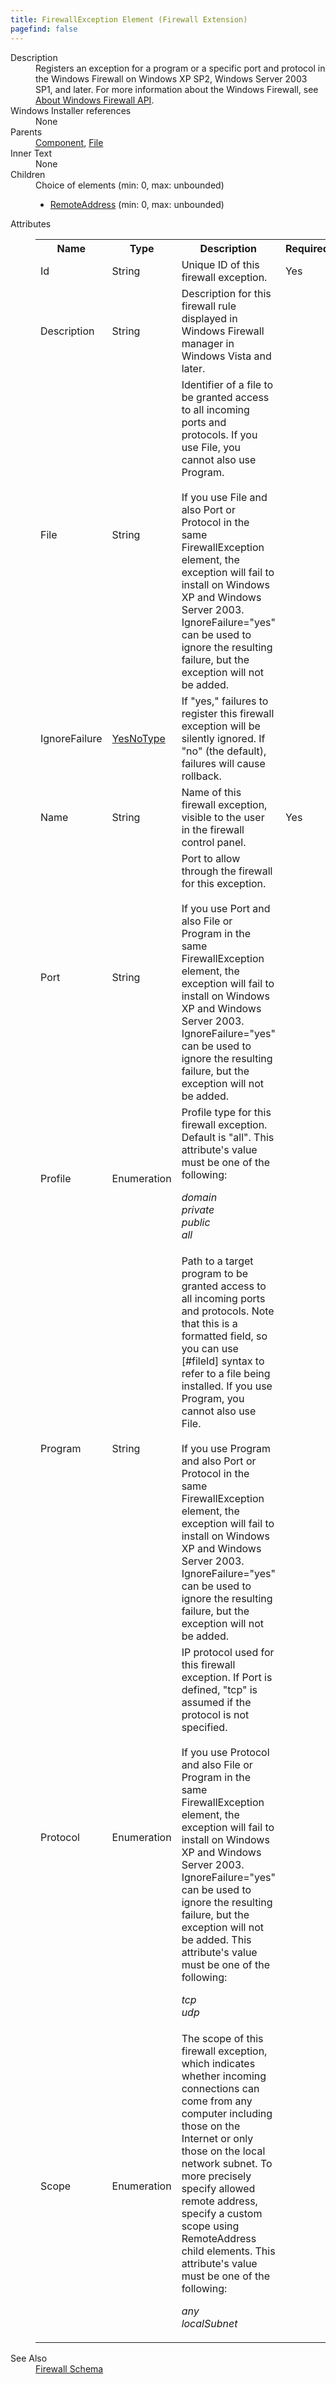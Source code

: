 ```yaml
---
title: FirewallException Element (Firewall Extension)
pagefind: false
---
```

<dl>
  <dt>Description</dt>
  <dd>                 Registers an exception for a program or a specific port and protocol in the Windows Firewall                 on Windows XP SP2, Windows Server 2003 SP1, and later. For more information about the Windows                 Firewall, see <a href="http://msdn.microsoft.com/en-us/library/aa364679.aspx">                 About Windows Firewall API</a>.             </dd>
  <dt>Windows Installer references</dt>
  <dd>None</dd>
  <dt>Parents</dt>
  <dd>
    <a href="../../wix/component/">Component</a>, <a href="../../wix/file/">File</a></dd>
  <dt>Inner Text</dt>
  <dd>None</dd>
  <dt>Children</dt>
  <dd>Choice of elements (min: 0, max: unbounded)<ul><li><a href="../../firewall/remoteaddress" class="extension">RemoteAddress</a> (min: 0, max: unbounded)</li></ul></dd>
  <dt>Attributes</dt>
  <dd>
    <table cellspacing="0" cellpadding="0" class="schema">
      <tr>
        <th width="15%">Name</th>
        <th width="15%">Type</th>
        <th width="65%">Description</th>
        <th width="15%">Required</th>
      </tr>
      <tr>
        <td>Id</td>
        <td>String</td>
        <td>                         Unique ID of this firewall exception.                     </td>
        <td>Yes</td>
      </tr>
      <tr>
        <td>Description</td>
        <td>String</td>
        <td>                       Description for this firewall rule displayed in Windows Firewall manager in                        Windows Vista and later.                     </td>
        <td>&nbsp;</td>
      </tr>
      <tr>
        <td>File</td>
        <td>String</td>
        <td>                         Identifier of a file to be granted access to all incoming ports and                          protocols. If you use File, you cannot also use Program.<br/><br/>                        If you use File and also Port or Protocol in the same                          FirewallException element, the exception will fail to install on                          Windows XP and Windows Server 2003. IgnoreFailure="yes" can be used to                         ignore the resulting failure, but the exception will not be added.                     </td>
        <td>&nbsp;</td>
      </tr>
      <tr>
        <td>IgnoreFailure</td>
        <td><a href="../../firewall/simple_type_yesnotype">YesNoType</a></td>
        <td>                         If "yes," failures to register this firewall exception will be silently                          ignored. If "no" (the default), failures will cause rollback.                     </td>
        <td>&nbsp;</td>
      </tr>
      <tr>
        <td>Name</td>
        <td>String</td>
        <td>                         Name of this firewall exception, visible to the user in the firewall                          control panel.                     </td>
        <td>Yes</td>
      </tr>
      <tr>
        <td>Port</td>
        <td>String</td>
        <td>                         Port to allow through the firewall for this exception. <br/><br/>                        If you use Port and also File or Program in the same                          FirewallException element, the exception will fail to install on                          Windows XP and Windows Server 2003. IgnoreFailure="yes" can be used to                         ignore the resulting failure, but the exception will not be added.                     </td>
        <td>&nbsp;</td>
      </tr>
      <tr>
        <td>Profile</td>
        <td>Enumeration</td>
        <td>                   Profile type for this firewall exception. Default is "all".                   This attribute's value must be one of the following:<dl><dt class="enumerationValue"><dfn>domain</dfn></dt><dd></dd><dt class="enumerationValue"><dfn>private</dfn></dt><dd></dd><dt class="enumerationValue"><dfn>public</dfn></dt><dd></dd><dt class="enumerationValue"><dfn>all</dfn></dt><dd></dd></dl></td>
        <td>&nbsp;</td>
      </tr>
      <tr>
        <td>Program</td>
        <td>String</td>
        <td>                         Path to a target program to be granted access to all incoming ports and                          protocols. Note that this is a formatted field, so you can use [#fileId]                          syntax to refer to a file being installed. If you use Program, you cannot                          also use File.<br/><br/>                        If you use Program and also Port or Protocol in the same                          FirewallException element, the exception will fail to install on                          Windows XP and Windows Server 2003. IgnoreFailure="yes" can be used to                         ignore the resulting failure, but the exception will not be added.                     </td>
        <td>&nbsp;</td>
      </tr>
      <tr>
        <td>Protocol</td>
        <td>Enumeration</td>
        <td>                         IP protocol used for this firewall exception. If Port is defined,                          "tcp" is assumed if the protocol is not specified. <br/><br/>                        If you use Protocol and also File or Program in the same                          FirewallException element, the exception will fail to install on                          Windows XP and Windows Server 2003. IgnoreFailure="yes" can be used to                         ignore the resulting failure, but the exception will not be added.                       This attribute's value must be one of the following:<dl><dt class="enumerationValue"><dfn>tcp</dfn></dt><dd></dd><dt class="enumerationValue"><dfn>udp</dfn></dt><dd></dd></dl></td>
        <td>&nbsp;</td>
      </tr>
      <tr>
        <td>Scope</td>
        <td>Enumeration</td>
        <td>                         The scope of this firewall exception, which indicates whether incoming                         connections can come from any computer including those on the Internet                         or only those on the local network subnet. To more precisely specify                         allowed remote address, specify a custom scope using RemoteAddress                          child elements.                       This attribute's value must be one of the following:<dl><dt class="enumerationValue"><dfn>any</dfn></dt><dd></dd><dt class="enumerationValue"><dfn>localSubnet</dfn></dt><dd></dd></dl></td>
        <td>&nbsp;</td>
      </tr>
    </table>
  </dd>
  <dt>See Also</dt>
  <dd>
    <a href="../">Firewall Schema</a>
  </dd>
</dl>

